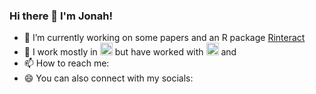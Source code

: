 ### Hi there 👋 I'm Jonah!

- 🔭 I’m currently working on some papers and an R package [Rinteract](https://github.com/jonfoong/Rinteract)
- 🌱 I work mostly in <img src="https://img.shields.io/badge/R-276DC3?style=for-the-badge&logo=r&logoColor=white" height="20" /> but have worked with <img src="https://img.shields.io/badge/Python-FFD43B?style=for-the-badge&logo=python&logoColor=blue" height="20"/> and <img src="https://img.shields.io/badge/Julia-9558B2?style=for-the-badge&logo=julia&logoColor=white" height="15" />
- 📫 How to reach me: <a href="mailto:jonahfoong@gmail.com"><img src="https://img.shields.io/badge/Gmail-D14836?style=for-the-badge&logo=gmail&logoColor=white" height="15"></a>
- 😄 You can also connect with my socials: <a href="https://www.linkedin.com/in/jonahfoong/"><img src="https://img.shields.io/badge/LinkedIn-0077B5?style=for-the-badge&logo=linkedin&logoColor=white" height="15"></a>


